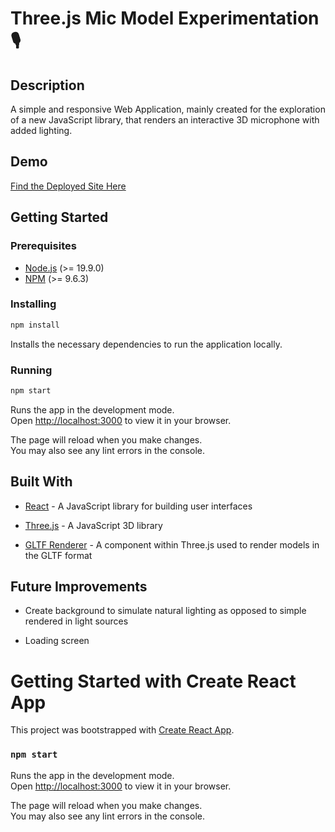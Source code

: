 # Three.js Mic Model Experimentation 🎙️

## Description

A simple and responsive Web Application, mainly created for the exploration of a new JavaScript library, that renders an interactive 3D microphone with added lighting.

## Demo

[Find the Deployed Site Here](https://microphone-model.onrender.com/)
## Getting Started

### Prerequisites

- [Node.js](https://nodejs.org/en/) (>= 19.9.0)
- [NPM](https://docs.npmjs.com/cli/v9/commands/npm-install) (>= 9.6.3)

### Installing

```bash
npm install
```

Installs the necessary dependencies to run the application locally.

### Running

```bash
npm start
```

Runs the app in the development mode.\
Open [http://localhost:3000](http://localhost:3000) to view it in your browser.

The page will reload when you make changes.\
You may also see any lint errors in the console.


## Built With

- [React](https://reactjs.org/) - A JavaScript library for building user interfaces

- [Three.js](https://threejs.org/) - A JavaScript 3D library

- [GLTF Renderer](https://docs.pmnd.rs/react-three-fiber) - A component within Three.js used to render models in the GLTF format


## Future Improvements

- Create background to simulate natural lighting as opposed to simple rendered in light sources

- Loading screen













# Getting Started with Create React App

This project was bootstrapped with [Create React App](https://github.com/facebook/create-react-app).


### `npm start`

Runs the app in the development mode.\
Open [http://localhost:3000](http://localhost:3000) to view it in your browser.

The page will reload when you make changes.\
You may also see any lint errors in the console.


